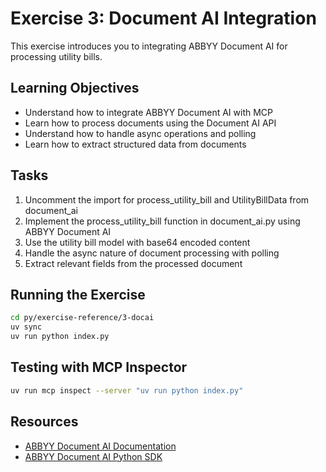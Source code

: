 # Exercise 3: Document AI Integration

This exercise introduces you to integrating ABBYY Document AI for processing utility bills.

## Learning Objectives

- Understand how to integrate ABBYY Document AI with MCP
- Learn how to process documents using the Document AI API
- Understand how to handle async operations and polling
- Learn how to extract structured data from documents

## Tasks

1. Uncomment the import for process_utility_bill and UtilityBillData from document_ai
2. Implement the process_utility_bill function in document_ai.py using ABBYY Document AI
3. Use the utility bill model with base64 encoded content
4. Handle the async nature of document processing with polling
5. Extract relevant fields from the processed document

## Running the Exercise

```bash
cd py/exercise-reference/3-docai
uv sync
uv run python index.py
```

## Testing with MCP Inspector

```bash
uv run mcp inspect --server "uv run python index.py"
```

## Resources

- [ABBYY Document AI Documentation](https://docs.abbyy.com/quickstart)
- [ABBYY Document AI Python SDK](https://github.com/abbyy/document-ai-python) 

